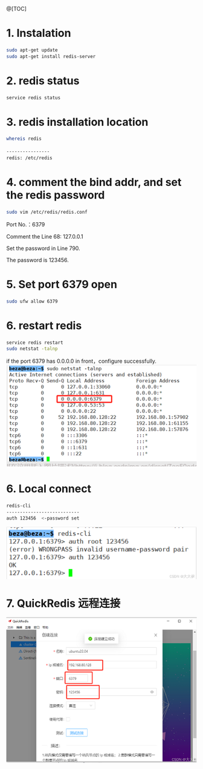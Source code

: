 @[TOC]

# 1. Instalation

```bash
sudo apt-get update
sudo apt-get install redis-server
```
# 2. redis status

```bash
service redis status
```

# 3. redis installation location

```bash
whereis redis 

----------------
redis: /etc/redis
```

# 4. comment the bind addr, and set the redis password

```bash
sudo vim /etc/redis/redis.conf
```

Port No.：6379

Comment the Line 68: 127.0.0.1

Set the password in Line 790.

The password is 123456.




# 5. Set port 6379 open

```bash
sudo ufw allow 6379
```



# 6. restart redis

```bash
service redis restart
sudo netstat -talnp
```
if the port 6379 has 0.0.0.0 in front，configure successfully.
![image-20240723235448227](assets/image-20240723235448227.png)

# 6. Local connect 

```bash
redis-cli
---------------------------
auth 123456  <-password set

```

![image-20240723235515597](assets/image-20240723235515597.png)
# 7. QuickRedis 远程连接


![image-20240723235530212](assets/image-20240723235530212.png)